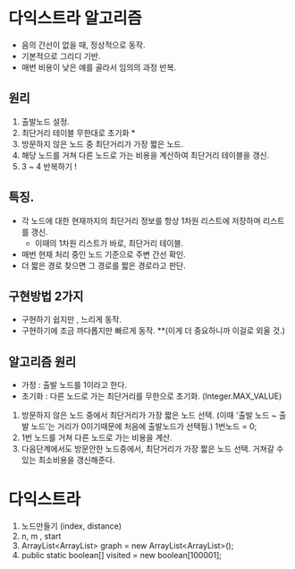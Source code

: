 # 다익스트라 알고리즘

- 음의 간선이 없을 때, 정상적으로 동작.
- 기본적으로 그리디 기반.
- 매번 비용이 낮은 얘를 골라서 임의의 과정 반복.

## 원리

1. 출발노드 설정.
2. 최단거리 테이블 무한대로 초기화 \*
3. 방문하지 않은 노드 중 최단거리가 가장 짧은 노드.
4. 해당 노드를 거쳐 다른 노드로 가는 비용을 계산하여 최단거리 테이블을 갱신.
5. 3 ~ 4 반복하기 !

## 특징.

- 각 노드에 대한 현재까지의 최단거리 정보를 항상 1차원 리스트에 저장하며 리스트를 갱신.
  - 이때의 1차원 리스트가 바로, 최단거리 테이블.
- 매번 현재 처리 중인 노드 기준으로 주변 간선 확인.
- 더 짧은 경로 찾으면 그 경로를 짧은 경로라고 판단.

## 구현방법 2가지

- 구현하기 쉽지만 , 느리게 동작.
- 구현하기에 조금 까다롭지만 빠르게 동작. \*\*(이게 더 중요하니까 이걸로 외울 것.)

## 알고리즘 원리

- 가정 : 출발 노드를 1이라고 한다.
- 초기화 : 다른 노드로 가는 최단거리를 무한으로 초기화. (Integer.MAX_VALUE)

1. 방문하지 않은 노드 중에서 최단거리가 가장 짧은 노드 선택. (이때 '출발 노드 ~ 출발 노드'는 거리가 0이기때문에 처음에 출발노드가 선택됨.) 1번노드 = 0;
2. 1번 노드를 거쳐 다른 노드로 가는 비용을 계산.
3. 다음단계에서도 방문안한 노드중에서, 최단거리가 가장 짧은 노드 선택. 거쳐갈 수 있는 최소비용을 갱신해준다.

# 다익스트라

1. 노드만들기 (index, distance)
2. n, m , start
3. ArrayList<ArrayList<Node>> graph = new ArrayList<ArrayList<Node>>();
4. public static boolean[] visited = new boolean[100001];
